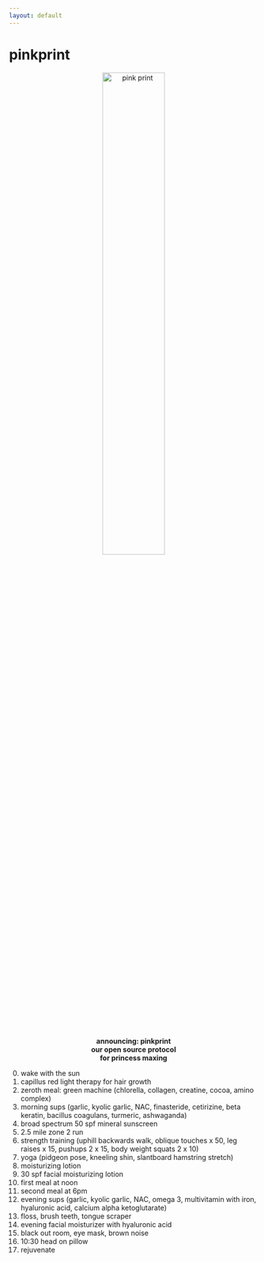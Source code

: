 ```yaml
---
layout: default
---
```

# pinkprint
<p align="center">
  <img src="https://github.com/jaderiverstokes/pinkprint/assets/9206704/4c6dc0fb-143c-4e6f-b0b7-3746983b33a9" alt="pink print" style="width:50%;"><br/>
  <b>announcing: pinkprint<br/>
  our open source protocol<br/>
  for princess maxing<br/></b>
</p>




0. wake with the sun
0. capillus red light therapy for hair growth
0. zeroth meal: green machine (chlorella, collagen, creatine, cocoa, amino complex)
0. morning sups (garlic, kyolic garlic, NAC, finasteride, cetirizine, beta keratin, bacillus coagulans, turmeric, ashwaganda)
0. broad spectrum 50 spf mineral sunscreen
0. 2.5 mile zone 2 run
0. strength training (uphill backwards walk, oblique touches x 50, leg raises x 15, pushups 2 x 15, body weight squats 2 x 10)
0. yoga (pidgeon pose, kneeling shin, slantboard hamstring stretch)
0. moisturizing lotion
0. 30 spf facial moisturizing lotion
0. first meal at noon
0. second meal at 6pm
0. evening sups (garlic, kyolic garlic, NAC, omega 3, multivitamin with iron, hyaluronic acid, calcium alpha ketoglutarate)
0. floss, brush teeth, tongue scraper
0. evening facial moisturizer with hyaluronic acid
0. black out room, eye mask, brown noise
0. 10:30 head on pillow
0. rejuvenate
